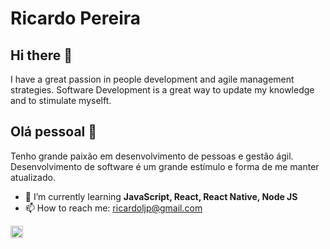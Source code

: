 # Ricardo Pereira

## Hi there 👋
I have a great passion in people development and agile management strategies.
Software Development is a great way to update my knowledge and to stimulate myselft.

## Olá pessoal 👋
Tenho grande paixão em desenvolvimento de pessoas e gestão ágil.
Desenvolvimento de software é um grande estímulo e forma de me manter atualizado. 

<!--
Here are some ideas to get you started:
-->

- 🌱 I’m currently learning <strong>JavaScript, React, React Native, Node JS</strong>
- 📫 How to reach me: ricardoljp@gmail.com
<!--
- 🔭 I’m currently working on ...

- 👯 I’m looking to collaborate on ...
- 🤔 I’m looking for help with ...
- 💬 Ask me about ...

- 😄 Pronouns: ...
- ⚡ Fun fact: ...
-->

<img src="https://camo.githubusercontent.com/4683d18a4a9f845dd7de377a6915dcfc9739a661/68747470733a2f2f64657669636f6e732e6769746875622e696f2f64657669636f6e2f64657669636f6e2e6769742f69636f6e732f72656163742f72656163742d6f726967696e616c2d776f72646d61726b2e737667" alt="react" data-canonical-src="https://devicons.github.io/devicon/devicon.git/icons/react/react-original-wordmark.svg" style="max-width:100%;" width="20" height="20">
